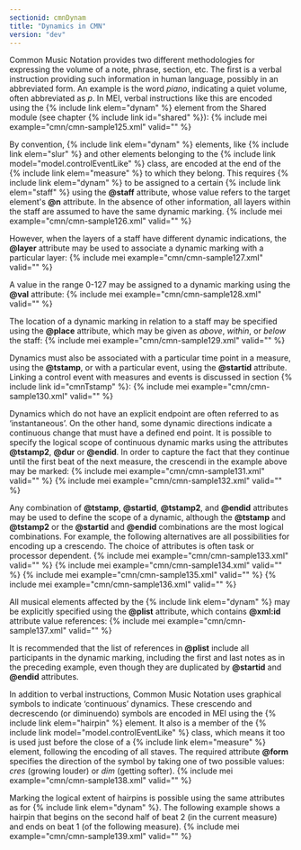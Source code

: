 ```yaml
---
sectionid: cmnDynam
title: "Dynamics in CMN"
version: "dev"
---
```


Common Music Notation provides two different methodologies for expressing the volume of a note, phrase, section, etc. The first is a verbal instruction providing such information in human language, possibly in an abbreviated form. An example is the word *piano*, indicating a quiet volume, often abbreviated as *p*. In MEI, verbal instructions like this are encoded using the {% include link elem="dynam" %} element from the Shared module (see chapter {% include link id="shared" %}):
{% include mei example="cmn/cmn-sample125.xml" valid="" %}
    
By convention, {% include link elem="dynam" %} elements, like {% include link elem="slur" %} and other elements belonging to the {% include link model="model.controlEventLike" %} class, are encoded at the end of the {% include link elem="measure" %} to which they belong. This requires {% include link elem="dynam" %} to be assigned to a certain {% include link elem="staff" %} using the **@staff** attribute, whose value refers to the target element's **@n** attribute. In the absence of other information, all layers within the staff are assumed to have the same dynamic marking.
{% include mei example="cmn/cmn-sample126.xml" valid="" %}
    
However, when the layers of a staff have different dynamic indications, the **@layer** attribute may be used to associate a dynamic marking with a particular layer:
{% include mei example="cmn/cmn-sample127.xml" valid="" %}
    
A value in the range 0-127 may be assigned to a dynamic marking using the **@val** attribute:
{% include mei example="cmn/cmn-sample128.xml" valid="" %}
    
The location of a dynamic marking in relation to a staff may be specified using the **@place** attribute, which may be given as *above*, *within*, or *below* the staff:
{% include mei example="cmn/cmn-sample129.xml" valid="" %}
    
Dynamics must also be associated with a particular time point in a measure, using the **@tstamp**, or with a particular event, using the **@startid** attribute. Linking a control event with measures and events is discussed in section {% include link id="cmnTstamp" %}:
{% include mei example="cmn/cmn-sample130.xml" valid="" %}
    
Dynamics which do not have an explicit endpoint are often referred to as ‘instantaneous’. On the other hand, some dynamic directions indicate a continuous change that must have a defined end point. It is possible to specify the logical scope of continuous dynamic marks using the attributes **@tstamp2**, **@dur** or **@endid**. In order to capture the fact that they continue until the first beat of the next measure, the crescendi in the example above may be marked:
{% include mei example="cmn/cmn-sample131.xml" valid="" %}
    {% include mei example="cmn/cmn-sample132.xml" valid="" %}
    
Any combination of **@tstamp**, **@startid**, **@tstamp2**, and **@endid** attributes may be used to define the scope of a dynamic, although the **@tstamp** and **@tstamp2** or the **@startid** and **@endid** combinations are the most logical combinations. For example, the following alternatives are all possibilities for encoding up a crescendo. The choice of attributes is often task or processor dependent.
{% include mei example="cmn/cmn-sample133.xml" valid="" %}
    {% include mei example="cmn/cmn-sample134.xml" valid="" %}
    {% include mei example="cmn/cmn-sample135.xml" valid="" %}
    {% include mei example="cmn/cmn-sample136.xml" valid="" %}
    
All musical elements affected by the {% include link elem="dynam" %} may be explicitly specified using the **@plist** attribute, which contains **@xml:id** attribute value references:
{% include mei example="cmn/cmn-sample137.xml" valid="" %}
    
It is recommended that the list of references in **@plist** include all participants in the dynamic marking, including the first and last notes as in the preceding example, even though they are duplicated by **@startid** and **@endid** attributes.

In addition to verbal instructions, Common Music Notation uses graphical symbols to indicate ‘continuous’ dynamics. These crescendo and decrescendo (or diminuendo) symbols are encoded in MEI using the {% include link elem="hairpin" %} element. It also is a member of the {% include link model="model.controlEventLike" %} class, which means it too is used just before the close of a {% include link elem="measure" %} element, following the encoding of all staves. The required attribute **@form** specifies the direction of the symbol by taking one of two possible values: *cres* (growing louder) or *dim* (getting softer).
{% include mei example="cmn/cmn-sample138.xml" valid="" %}
    
Marking the logical extent of hairpins is possible using the same attributes as for {% include link elem="dynam" %}. The following example shows a hairpin that begins on the second half of beat 2 (in the current measure) and ends on beat 1 (of the following measure).
{% include mei example="cmn/cmn-sample139.xml" valid="" %}
    